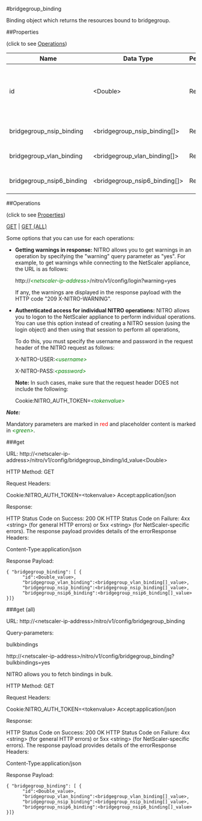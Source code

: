#bridgegroup_binding

Binding object which returns the resources bound to bridgegroup.


##Properties 
<span>(click to see [Operations](#operations))</span>


<table><thead><tr><th>Name</th><th> Data Type</th><th> Permissions</th><th>Description</th></tr></thead><tbody><tr><td>id</td><td>&lt;Double></td><td>Read-write</td><td>The name of the bridge group.&lt;br>Minimum value = 1&lt;br>Maximum value = 1000</td><tr><tr><td>bridgegroup_nsip_binding</td><td>&lt;bridgegroup_nsip_binding[]></td><td>Read-only</td><td>nsip that can be bound to bridgegroup.</td><tr><tr><td>bridgegroup_vlan_binding</td><td>&lt;bridgegroup_vlan_binding[]></td><td>Read-only</td><td>vlan that can be bound to bridgegroup.</td><tr><tr><td>bridgegroup_nsip6_binding</td><td>&lt;bridgegroup_nsip6_binding[]></td><td>Read-only</td><td>nsip6 that can be bound to bridgegroup.</td><tr></tbody></table>
##Operations 
<span>(click to see [Properties](#properties))</span>


[GET](#get) | [GET (ALL)](#get-(all))


Some options that you can use for each operations:
<ul><li><p><b>Getting warnings in response:</b> NITRO allows you to get warnings in an operation by specifying the "warning" query parameter as "yes". For example, to get warnings while connecting to the NetScaler appliance, the URL is as follows:</p><p>http://<span style="color:green;font-style:italic;">&lt;netscaler-ip-address&gt;</span>/nitro/v1/config/login?warning=yes</p><p>If any, the warnings are displayed in the response payload with the HTTP code "209 X-NITRO-WARNING".</p></li><li><p><b>Authenticated access for individual NITRO operations:</b> NITRO allows you to logon to the NetScaler appliance to perform individual operations. You can use this option instead of creating a NITRO session (using the login object) and then using that session to perform all operations,</p><p>To do this, you must specify the username and password in the request header of the NITRO request as follows:</p><p>X-NITRO-USER:<span style="color:green;font-style:italic;">&lt;username&gt;</span></p><p>X-NITRO-PASS:<span style="color:green;font-style:italic;">&lt;password&gt;</span></p><p><b>Note:</b> In such cases, make sure that the request header DOES not include the following:</p><p>Cookie:NITRO_AUTH_TOKEN=<span style="color:green;font-style:italic;">&lt;tokenvalue&gt;</span></p></li></ul>



***Note:*** 
Mandatory parameters are marked in <span style="color:#FF0000;">red</span> and placeholder content is marked in <span style="color:green;font-style:italic">&lt;green&gt;</span>.

###get



URL: http://&lt;netscaler-ip-address&gt;/nitro/v1/config/bridgegroup_binding/id_value&lt;Double&gt;
HTTP Method: GET
Request Headers:

Cookie:NITRO_AUTH_TOKEN=&lt;tokenvalue&gt;Accept:application/json

Response:
HTTP Status Code on Success: 200 OKHTTP Status Code on Failure: 4xx &lt;string&gt; (for general HTTP errors) or 5xx &lt;string&gt; (for NetScaler-specific errors). The response payload provides details of the errorResponse Headers:

Content-Type:application/json

Response Payload: ```{ "bridgegroup_binding": [ {      "id":<Double_value>,      "bridgegroup_vlan_binding":<bridgegroup_vlan_binding[]_value>,      "bridgegroup_nsip_binding":<bridgegroup_nsip_binding[]_value>,      "bridgegroup_nsip6_binding":<bridgegroup_nsip6_binding[]_value>}]}```



###get (all)



URL: http://&lt;netscaler-ip-address&gt;/nitro/v1/config/bridgegroup_binding
Query-parameters:
bulkbindings
http://&lt;netscaler-ip-address&gt;/nitro/v1/config/bridgegroup_binding?bulkbindings=yes
NITRO allows you to fetch bindings in bulk.



HTTP Method: GET
Request Headers:

Cookie:NITRO_AUTH_TOKEN=&lt;tokenvalue&gt;Accept:application/json

Response:
HTTP Status Code on Success: 200 OKHTTP Status Code on Failure: 4xx &lt;string&gt; (for general HTTP errors) or 5xx &lt;string&gt; (for NetScaler-specific errors). The response payload provides details of the errorResponse Headers:

Content-Type:application/json

Response Payload: ```{ "bridgegroup_binding": [ {      "id":<Double_value>,      "bridgegroup_vlan_binding":<bridgegroup_vlan_binding[]_value>,      "bridgegroup_nsip_binding":<bridgegroup_nsip_binding[]_value>,      "bridgegroup_nsip6_binding":<bridgegroup_nsip6_binding[]_value>}]}```



